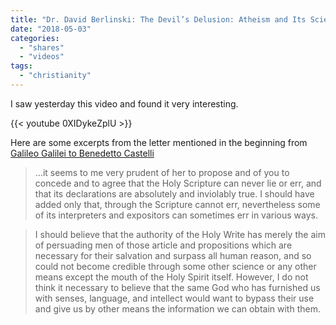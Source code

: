 ```yaml
---
title: "Dr. David Berlinski: The Devil’s Delusion: Atheism and Its Scientific Pretensions"
date: "2018-05-03"
categories:
  - "shares"
  - "videos"
tags:
  - "christianity"
---
```


I saw yesterday this video and found it very interesting.

{{< youtube 0XIDykeZplU >}}

Here are some excerpts from the letter mentioned in the beginning from [Galileo Galilei to Benedetto Castelli](http://inters.org/galilei-benedetto-castelli)

> …it seems to me very prudent of her to propose and of you to concede and to agree that the Holy Scripture can never lie or err, and that its declarations are absolutely and inviolably true. I should have added only that, through the Scripture cannot err, nevertheless some of its interpreters and expositors can sometimes err in various ways.

> I should believe that the authority of the Holy Write has merely the aim of persuading men of those article and propositions which are necessary for their salvation and surpass all human reason, and so could not become credible through some other science or any other means except the mouth of the Holy Spirit itself. However, I do not think it necessary to believe that the same God who has furnished us with senses, language, and intellect would want to bypass their use and give us by other means the information we can obtain with them.
